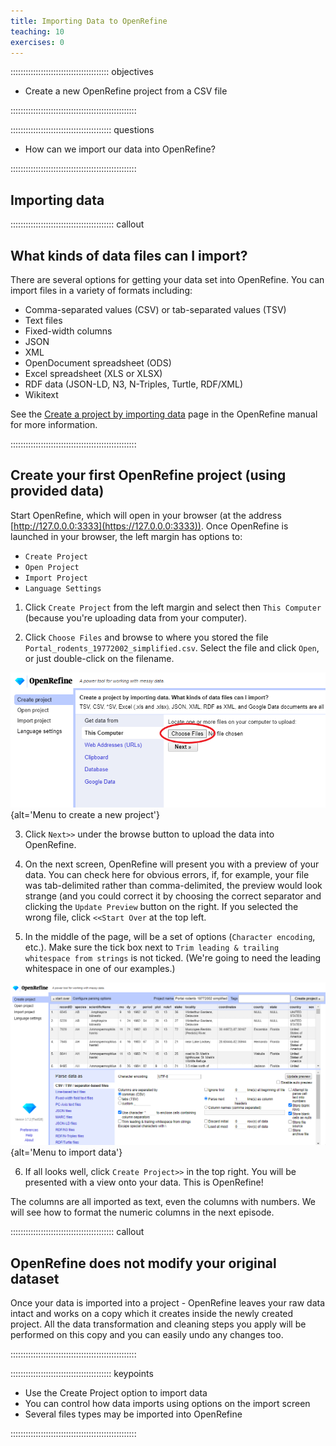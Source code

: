 ```yaml
---
title: Importing Data to OpenRefine
teaching: 10
exercises: 0
---
```


::::::::::::::::::::::::::::::::::::::: objectives

- Create a new OpenRefine project from a CSV file

::::::::::::::::::::::::::::::::::::::::::::::::::

:::::::::::::::::::::::::::::::::::::::: questions

- How can we import our data into OpenRefine?

::::::::::::::::::::::::::::::::::::::::::::::::::

## Importing data

:::::::::::::::::::::::::::::::::::::::::  callout

## What kinds of data files can I import?

There are several options for getting your data set into OpenRefine. You can import files in a variety of formats including:

- Comma-separated values (CSV) or tab-separated values (TSV)
- Text files
- Fixed-width columns
- JSON
- XML
- OpenDocument spreadsheet (ODS)
- Excel spreadsheet (XLS or XLSX)
- RDF data (JSON-LD, N3, N-Triples, Turtle, RDF/XML)
- Wikitext

See the [Create a project by importing data](https://docs.openrefine.org/manual/starting#create-a-project-by-importing-data) page in the OpenRefine manual for more information.


::::::::::::::::::::::::::::::::::::::::::::::::::

## Create your first OpenRefine project (using provided data)

Start OpenRefine, which will open in your browser (at the address [http://127.0.0.0:3333](https://127.0.0.0:3333)). Once OpenRefine is launched in your
browser, the left margin has options to:

- `Create Project`
- `Open Project`
- `Import Project`
- `Language Settings`

1. Click `Create Project` from the left margin and select then `This Computer` (because you're uploading data from your computer).

2. Click `Choose Files` and browse to where you stored the file `Portal_rodents_19772002_simplified.csv`. Select the
  file and click `Open`, or just double-click on the filename.
  
  ![](fig/or372-create-project.png){alt='Menu to create a new project'}

3. Click `Next>>` under the browse button to upload the data into OpenRefine.

4. On the next screen, OpenRefine will present you with a preview of your data. You can check here for obvious errors, if, for example, your file was tab-delimited rather than comma-delimited, the preview would look strange (and you could correct it by choosing the correct separator and clicking the `Update Preview` button on the right. If you selected the wrong file, click `<<Start Over` at the top left.

5. In the middle of the page, will be a set of options (`Character encoding`, etc.). Make sure the tick box next to `Trim leading & trailing whitespace from strings` is not ticked. (We're going to need the leading whitespace in one of our examples.)
  
  ![](fig/or372-data-import.png){alt='Menu to import data'}

6. If all looks well, click `Create Project>>` in the top right. You will be presented with a view onto your data. This is OpenRefine!

The columns are all imported as text, even the columns with numbers. We will see how to format the numeric columns in the next episode.

:::::::::::::::::::::::::::::::::::::::::  callout

## OpenRefine does not modify your original dataset

Once your data is imported into a project - OpenRefine leaves your raw data intact and works on a copy which it creates
inside the newly created project. All the data transformation and cleaning steps you apply will be performed on this copy
and you can easily undo any changes too.


::::::::::::::::::::::::::::::::::::::::::::::::::

:::::::::::::::::::::::::::::::::::::::: keypoints

- Use the Create Project option to import data
- You can control how data imports using options on the import screen
- Several files types may be imported into OpenRefine

::::::::::::::::::::::::::::::::::::::::::::::::::


